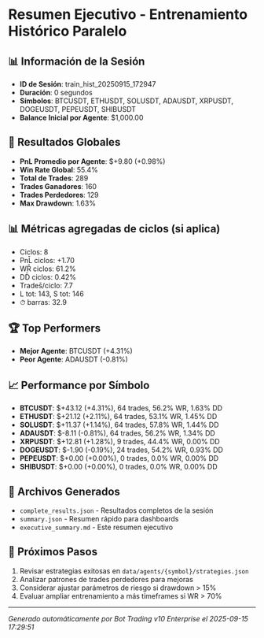 # Resumen Ejecutivo - Entrenamiento Histórico Paralelo

## 📊 Información de la Sesión
- **ID de Sesión**: train_hist_20250915_172947
- **Duración**: 0 segundos
- **Símbolos**: BTCUSDT, ETHUSDT, SOLUSDT, ADAUSDT, XRPUSDT, DOGEUSDT, PEPEUSDT, SHIBUSDT
- **Balance Inicial por Agente**: $1,000.00

## 🎯 Resultados Globales
- **PnL Promedio por Agente**: $+9.80 (+0.98%)
- **Win Rate Global**: 55.4%
- **Total de Trades**: 289
- **Trades Ganadores**: 160
- **Trades Perdedores**: 129
- **Max Drawdown**: 1.63%

## 📊 Métricas agregadas de ciclos (si aplica)
- Ciclos: 8
- PnL̄ ciclos: +1.70
- WR̄ ciclos: 61.2%
- DD̄ ciclos: 0.42%
- Trades̄/ciclo: 7.7
- L tot: 143, S tot: 146
- ⏱̄ barras: 32.9


## 🏆 Top Performers
- **Mejor Agente**: BTCUSDT (+4.31%)
- **Peor Agente**: ADAUSDT (-0.81%)

## 📈 Performance por Símbolo
- **BTCUSDT**: $+43.12 (+4.31%), 64 trades, 56.2% WR, 1.63% DD
- **ETHUSDT**: $+21.12 (+2.11%), 64 trades, 53.1% WR, 1.45% DD
- **SOLUSDT**: $+11.37 (+1.14%), 64 trades, 57.8% WR, 1.44% DD
- **ADAUSDT**: $-8.11 (-0.81%), 64 trades, 56.2% WR, 1.34% DD
- **XRPUSDT**: $+12.81 (+1.28%), 9 trades, 44.4% WR, 0.00% DD
- **DOGEUSDT**: $-1.90 (-0.19%), 24 trades, 54.2% WR, 0.93% DD
- **PEPEUSDT**: $+0.00 (+0.00%), 0 trades, 0.0% WR, 0.00% DD
- **SHIBUSDT**: $+0.00 (+0.00%), 0 trades, 0.0% WR, 0.00% DD

## 📁 Archivos Generados
- `complete_results.json` - Resultados completos de la sesión
- `summary.json` - Resumen rápido para dashboards
- `executive_summary.md` - Este resumen ejecutivo

## 🎯 Próximos Pasos
1. Revisar estrategias exitosas en `data/agents/{symbol}/strategies.json`
2. Analizar patrones de trades perdedores para mejoras
3. Considerar ajustar parámetros de riesgo si drawdown > 15%
4. Evaluar ampliar entrenamiento a más timeframes si WR > 70%

---
*Generado automáticamente por Bot Trading v10 Enterprise el 2025-09-15 17:29:51*
